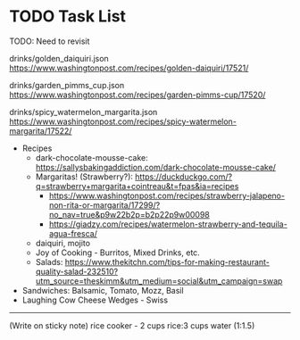 # TODO Task List

TODO: Need to revisit

drinks/golden_daiquiri.json
https://www.washingtonpost.com/recipes/golden-daiquiri/17521/

drinks/garden_pimms_cup.json
https://www.washingtonpost.com/recipes/garden-pimms-cup/17520/

drinks/spicy_watermelon_margarita.json
https://www.washingtonpost.com/recipes/spicy-watermelon-margarita/17522/

* Recipes
  * dark-chocolate-mousse-cake: https://sallysbakingaddiction.com/dark-chocolate-mousse-cake/
  * Margaritas! (Strawberry?): https://duckduckgo.com/?q=strawberry+margarita+cointreau&t=fpas&ia=recipes
    * https://www.washingtonpost.com/recipes/strawberry-jalapeno-non-rita-or-margarita/17299/?no_nav=true&p9w22b2p=b2p22p9w00098
    * https://giadzy.com/recipes/watermelon-strawberry-and-tequila-agua-fresca/
  * daiquiri, mojito
  * Joy of Cooking - Burritos, Mixed Drinks, etc.
  * Salads: https://www.thekitchn.com/tips-for-making-restaurant-quality-salad-232510?utm_source=theskimm&utm_medium=social&utm_campaign=swap
* Sandwiches: Balsamic, Tomato, Mozz, Basil
* Laughing Cow Cheese Wedges - Swiss

------------------------------------------------------------------------------------------------------------------------

(Write on sticky note) rice cooker - 2 cups rice:3 cups water (1:1.5)
